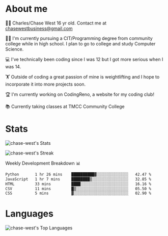 # About me
🙋‍♂️ Charles/Chase West 16 yr old. Contact me at chasewestbusiness@gmail.com

👨‍🎓 I'm currently pursuing a CIT/Programming degree from community college
while in high school. I plan to go to college and study Computer Science. 

💻 I've technically been coding since I was 12 but
I got more serious when I was 14. 

🏋️ Outside of coding a great passion of mine is weightlifting
and I hope to incorporate it into more projects soon.

🏆 I'm currently working on CodingReno, a website for my coding club! 

📚 Currently taking classes at TMCC Community College 

# Stats 

![chase-west's Stats](https://github-readme-stats.vercel.app/api?username=chase-west&theme=prussian&show_icons=true&hide_border=false&count_private=true)


![chase-west's Streak](https://github-readme-streak-stats.herokuapp.com/?user=chase-west&theme=prussian&hide_border=false)

Weekly Development Breakdown 📊
<!--START_SECTION:waka-->

```txt
Python       1 hr 26 mins    ██████████▓░░░░░░░░░░░░░░   42.47 %
JavaScript   1 hr 7 mins     ████████▒░░░░░░░░░░░░░░░░   32.85 %
HTML         33 mins         ████░░░░░░░░░░░░░░░░░░░░░   16.16 %
CSV          11 mins         █▒░░░░░░░░░░░░░░░░░░░░░░░   05.50 %
CSS          5 mins          ▓░░░░░░░░░░░░░░░░░░░░░░░░   02.90 %
```

<!--END_SECTION:waka-->


# Languages 
![chase-west's Top Languages](https://github-readme-stats.vercel.app/api/top-langs/?username=chase-west&theme=prussian&show_icons=true&hide_border=false&layout=compact)


